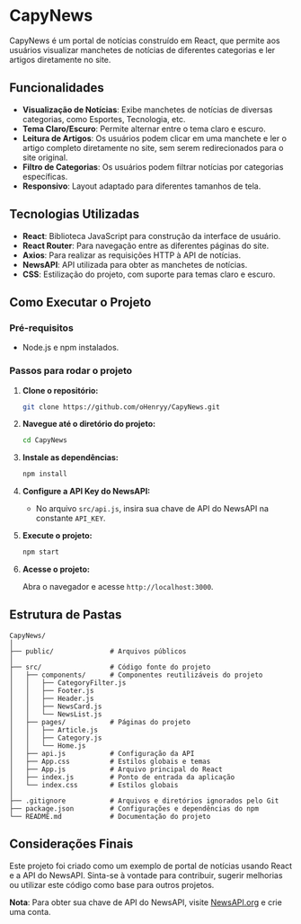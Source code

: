 # CapyNews

CapyNews é um portal de notícias construído em React, que permite aos usuários visualizar manchetes de notícias de diferentes categorias e ler artigos diretamente no site.

## Funcionalidades

- **Visualização de Notícias**: Exibe manchetes de notícias de diversas categorias, como Esportes, Tecnologia, etc.
- **Tema Claro/Escuro**: Permite alternar entre o tema claro e escuro.
- **Leitura de Artigos**: Os usuários podem clicar em uma manchete e ler o artigo completo diretamente no site, sem serem redirecionados para o site original.
- **Filtro de Categorias**: Os usuários podem filtrar notícias por categorias específicas.
- **Responsivo**: Layout adaptado para diferentes tamanhos de tela.

## Tecnologias Utilizadas

- **React**: Biblioteca JavaScript para construção da interface de usuário.
- **React Router**: Para navegação entre as diferentes páginas do site.
- **Axios**: Para realizar as requisições HTTP à API de notícias.
- **NewsAPI**: API utilizada para obter as manchetes de notícias.
- **CSS**: Estilização do projeto, com suporte para temas claro e escuro.

## Como Executar o Projeto

### Pré-requisitos

- Node.js e npm instalados.

### Passos para rodar o projeto

1. **Clone o repositório:**

   ```bash
   git clone https://github.com/oHenryy/CapyNews.git
   ```

2. **Navegue até o diretório do projeto:**

   ```bash
   cd CapyNews
   ```

3. **Instale as dependências:**

   ```bash
   npm install
   ```

4. **Configure a API Key do NewsAPI:**

   - No arquivo `src/api.js`, insira sua chave de API do NewsAPI na constante `API_KEY`.

5. **Execute o projeto:**

   ```bash
   npm start
   ```

6. **Acesse o projeto:**

   Abra o navegador e acesse `http://localhost:3000`.

## Estrutura de Pastas

```
CapyNews/
│
├── public/              # Arquivos públicos
│
├── src/                 # Código fonte do projeto
│   ├── components/      # Componentes reutilizáveis do projeto
│   │   ├── CategoryFilter.js
│   │   ├── Footer.js
│   │   ├── Header.js
│   │   ├── NewsCard.js
│   │   └── NewsList.js
│   ├── pages/           # Páginas do projeto
│   │   ├── Article.js
│   │   ├── Category.js
│   │   └── Home.js
│   ├── api.js           # Configuração da API
│   ├── App.css          # Estilos globais e temas
│   ├── App.js           # Arquivo principal do React
│   ├── index.js         # Ponto de entrada da aplicação
│   └── index.css        # Estilos globais
│
├── .gitignore           # Arquivos e diretórios ignorados pelo Git
├── package.json         # Configurações e dependências do npm
└── README.md            # Documentação do projeto
```

## Considerações Finais

Este projeto foi criado como um exemplo de portal de notícias usando React e a API do NewsAPI. Sinta-se à vontade para contribuir, sugerir melhorias ou utilizar este código como base para outros projetos.

**Nota**: Para obter sua chave de API do NewsAPI, visite [NewsAPI.org](https://newsapi.org/) e crie uma conta.
